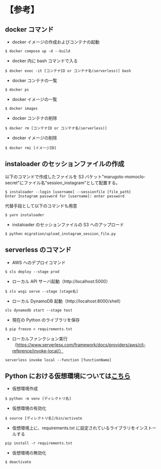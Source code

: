 # 【参考】

## docker コマンド

- docker イメージの作成およびコンテナの起動

```
$ docker compose up -d --build
```

- docker 内に bash コマンドで入る

```
$ docker exec -it [コンテナID or コンテナ名(serverless)] bash
```

- docker コンテナの一覧

```
$ docker ps
```

- docker イメージの一覧

```
$ docker images
```

- docker コンテナの削除

```
$ docker rm [コンテナID or コンテナ名(serverless)]
```

- docker イメージの削除

```
$ docker rmi [イメージID]
```

## instaloader のセッションファイルの作成

以下のコマンドで作成したファイルを S3 バケット"marugoto-momoclo-secret"にファイル名"session_instagram"として配置する。

```
$ instaloader --login [username] --sessionfile [file_path]
Enter Instagram password for [username]: enter password
```

代替手段として以下のコマンドも用意

```
$ yarn instaloader
```

- instaloader のセッションファイルの S3 へのアップロード

```
$ python migration/upload_instagram_session_file.py
```

## serverless のコマンド

- AWS へのデプロイコマンド

```
$ sls deploy --stage prod
```

- ローカル API サーバ起動（http://localhost:5000）

```
$ sls wsgi serve --stage [stage名]
```

- ローカル DynamoDB 起動（http://locahost:8000/shell）

```
sls dynamodb start --stage test
```

- 現在の Python のライブラリを保存

```
$ pip freeze > requirements.txt
```

- ローカルファンクション実行（https://www.serverless.com/framework/docs/providers/aws/cli-reference/invoke-local/）

```
serverless invoke local --function [functionName]
```

## Python における仮想環境については[こちら](https://www.python.jp/install/windows/venv.html)

- 仮想環境作成

```
$ python -m venv [ディレクトリ名]
```

- 仮想環境の有効化

```
$ source [ディレクトリ名]/bin/activate
```

- 仮想環境上に、requirements.txt に設定されているライブラリをインストールする

```
pip install -r requirements.txt
```

- 仮想環境の無効化

```
$ deactivate
```
